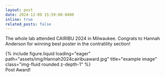 ```yaml
---
layout: post
date: 2024-12-09 15:59:00-0400
inline: true
related_posts: false
---
```


The whole lab attended CAIRIBU 2024 in Milwaukee. Congrats to Hannah Anderson for winning best poster in the contratility section!
<div class="row">
    <div class="col-sm mt-3 mt-md-0">
        {% include figure.liquid loading="eager" path="assets/img/Hannah2024cairibuaward.jpg" title="example image" class="img-fluid rounded z-depth-1" %}
    </div>
</div>
<div class="caption">
    Post Award!
</div>


